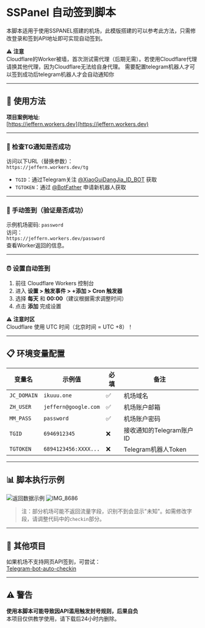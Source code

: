 # SSPanel 自动签到脚本

本脚本适用于使用SSPANEL搭建的机场，此模版搭建的可以参考此方法，只需修改登录和签到API地址即可实现自动签到。

⚠️ **注意**  
Cloudflare的Worker被墙，首次测试需代理（后期无需）。若使用Cloudflare代理请换其他代理，因为Cloudflare无法给自身代理。
需要配置telegram机器人才可以签到成功后telegram机器人才会自动通知你

---

## 🚀 使用方法

**项目案例地址**:  
[https://jeffern.workers.dev](https://jeffern.workers.dev)

---

### 🔔 检查TG通知是否成功
访问以下URL（替换参数）：  
`https://jeffern.workers.dev/tg`  
- `TGID`：通过Telegram关注 [@XiaoGuiDangJia_ID_BOT](https://t.me/XiaoGuiDangJia_ID_BOT) 获取  
- `TGTOKEN`：通过 [@BotFather](https://t.me/BotFather) 申请新机器人获取  

---

### 👋 手动签到（验证是否成功）
示例机场密码: `password`  
访问：  
`https://jeffern.workers.dev/password`  
查看Worker返回的信息。

---

### ⏰ 设置自动签到
1. 前往 Cloudflare Workers 控制台  
2. 进入 **设置 > 触发事件 > +添加 > Cron 触发器**  
3. 选择 **每天** 和 **00:00**（建议根据需求调整时间）  
4. 点击 **添加** 完成设置  

⚠️ **注意时区**  
Cloudflare 使用 UTC 时间（北京时间 = UTC +8）！

---

## 📋 环境变量配置

| 变量名       | 示例值                      | 必填 | 备注                          |
|--------------|----------------------------|------|-------------------------------|
| `JC_DOMAIN`  | `ikuuu.one`                | ✅   | 机场域名                      |
| `ZH_USER`    | `jeffern@google.com`       | ✅   | 机场账户邮箱                  |
| `MM_PASS`    | `password`                 | ✅   | 机场账户密码                  |
| `TGID`       | `6946912345`               | ❌   | 接收通知的Telegram账户ID      |
| `TGTOKEN`    | `6894123456:XXXX...`       | ❌   | Telegram机器人Token           |

---

## 📊 脚本执行示例
![返回数据示例](https://github.com/user-attachments/assets/858f1ed3-53b3-4de4-9770-fbbdb82afd8b)
![IMG_8686](https://github.com/user-attachments/assets/52b736bf-7753-4dd2-9579-dbf927a253a0)


> 注：部分机场可能不返回流量字段，识别不到会显示"未知"。如需修改字段，请调整代码中的`checkin`部分。

---

## 🔧 其他项目
如果机场不支持网页API签到，可尝试：  
[Telegram-bot-auto-checkin](https://github.com/jeffernn/Telegram-bot-auto-checkin)

---

## ⚠️ 警告
**使用本脚本可能导致因API滥用触发封号规则，后果自负**  
本项目仅供教学使用，请下载后24小时内删除。
